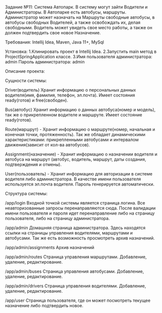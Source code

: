 Задание №11: Система Автопарк. В систему могут зайти Водители и Администраторы. В Автопарке есть автобусы, маршруты. 
Администратор может назначать на Маршруты свободные автобусы, в автобусы свободных Водителей, а также освобождать их, делая свободными. 
Водитель может увидеть свое место работы, а также он должен подтвердить свое новое Назначение.

Требования: 
Intellij Idea, Maven, Java 11+, MySql

Установка: 
1.Клинировать проект в Intellij Idea. 
2.Запустить main метод в ProjectSpringApplication классе.
3.Имя пользователя администратора: admin
Пароль администратора: admin

Описание проекта:

Сущности системы:

Driver(водитель) Хранит информацию о персональных данных водителя(имя, фамилия, телефон, эл.почта). 
Имеет состояния ready(готов) и free(свободен).

Bus(автобус) Хранит информацию о данных автобуса(номер и модель), так же о прикрепленном водителе и маршруте.
Имеет состояние ready(готов).

Route(маршрут) - Хранит информацию о маршруте(номер, начальная и конечная точки, протяженность). 
Так же обладает динамическими характеристиками: прикрепленными автобусами и интервалом движения(зависит от кол-ва автобусов).

Assignment(назначение) - Хранит информацию о назначении водителя и автобуса на маршрут
(автобус, водитель, маршрут, даты создания, подтверждения и отмены).

User(пользователь) - Хранит информацию для авторизации в системе водителя либо администратора. 
В качестве имени пользователя используется эл.почта водителя. Пароль генерируется автоматически.

Структура системы:

/app/login Входной точкой системы является страница логина. Все неавторизованные запросы перенаправляются сюда.
После валидации имени пользователя и пароля идет перенаправление либо на страницу пользователя, либо на страницу администратора.

/app/admin Домашняя страница администратора. Здесь находятся ссылки на страницы управления водителями, маршрутами и автобусами. 
Так же есть возможность просмотреть архив назначений.

/app/admin/assignments Архив назначений

/app/admin/routes Страница управления маршрутами. Добавление, удаление, редактирование.

/app/admin/buses Страница управления автобусами. Добавление, удаление, редактирование.

/app/admin/drivers Страница управления водителями. Добавление, удаление, редактирование.

/app/user Страница пользователя, где он может посмотреть текущее назначение либо подтвердить новое.
